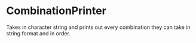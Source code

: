 # CombinationPrinter
Takes in character string and prints out every combination they can take in string format and in order.
